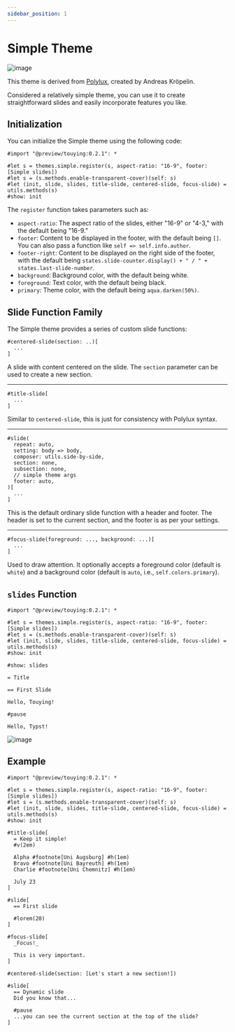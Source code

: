```yaml
---
sidebar_position: 1
---
```


# Simple Theme

![image](https://github.com/touying-typ/touying/assets/34951714/83d5295e-f961-4ffd-bc56-a7049848d408)

This theme is derived from [Polylux](https://polylux.dev/book/themes/gallery/simple.html), created by Andreas Kröpelin.

Considered a relatively simple theme, you can use it to create straightforward slides and easily incorporate features you like.

## Initialization

You can initialize the Simple theme using the following code:

```typst
#import "@preview/touying:0.2.1": *

#let s = themes.simple.register(s, aspect-ratio: "16-9", footer: [Simple slides])
#let s = (s.methods.enable-transparent-cover)(self: s)
#let (init, slide, slides, title-slide, centered-slide, focus-slide) = utils.methods(s)
#show: init
```

The `register` function takes parameters such as:

- `aspect-ratio`: The aspect ratio of the slides, either "16-9" or "4-3," with the default being "16-9."
- `footer`: Content to be displayed in the footer, with the default being `[]`. You can also pass a function like `self => self.info.author`.
- `footer-right`: Content to be displayed on the right side of the footer, with the default being `states.slide-counter.display() + " / " + states.last-slide-number`.
- `background`: Background color, with the default being white.
- `foreground`: Text color, with the default being black.
- `primary`: Theme color, with the default being `aqua.darken(50%)`.

## Slide Function Family

The Simple theme provides a series of custom slide functions:

```typst
#centered-slide(section: ..)[
  ...
]
```
A slide with content centered on the slide. The `section` parameter can be used to create a new section.

---

```typst
#title-slide[
  ...
]
```
Similar to `centered-slide`, this is just for consistency with Polylux syntax.

---

```typst
#slide(
  repeat: auto,
  setting: body => body,
  composer: utils.side-by-side,
  section: none,
  subsection: none,
  // simple theme args
  footer: auto,
)[
  ...
]
```
This is the default ordinary slide function with a header and footer. The header is set to the current section, and the footer is as per your settings.

---

```typst
#focus-slide(foreground: ..., background: ...)[
  ...
]
```
Used to draw attention. It optionally accepts a foreground color (default is `white`) and a background color (default is `auto`, i.e., `self.colors.primary`).

## `slides` Function

```typst
#import "@preview/touying:0.2.1": *

#let s = themes.simple.register(s, aspect-ratio: "16-9", footer: [Simple slides])
#let s = (s.methods.enable-transparent-cover)(self: s)
#let (init, slide, slides, title-slide, centered-slide, focus-slide) = utils.methods(s)
#show: init

#show: slides

= Title

== First Slide

Hello, Touying!

#pause

Hello, Typst!
```

![image](https://github.com/touying-typ/touying/assets/34951714/2c599bd1-6250-497f-a65b-f19ae02a16cb)

## Example

```typst
#import "@preview/touying:0.2.1": *

#let s = themes.simple.register(s, aspect-ratio: "16-9", footer: [Simple slides])
#let s = (s.methods.enable-transparent-cover)(self: s)
#let (init, slide, slides, title-slide, centered-slide, focus-slide) = utils.methods(s)
#show: init

#title-slide[
  = Keep it simple!
  #v(2em)

  Alpha #footnote[Uni Augsburg] #h(1em)
  Bravo #footnote[Uni Bayreuth] #h(1em)
  Charlie #footnote[Uni Chemnitz] #h(1em)

  July 23
]

#slide[
  == First slide

  #lorem(20)
]

#focus-slide[
  _Focus!_

  This is very important.
]

#centered-slide(section: [Let's start a new section!])

#slide[
  == Dynamic slide
  Did you know that...

  #pause
  ...you can see the current section at the top of the slide?
]
```

